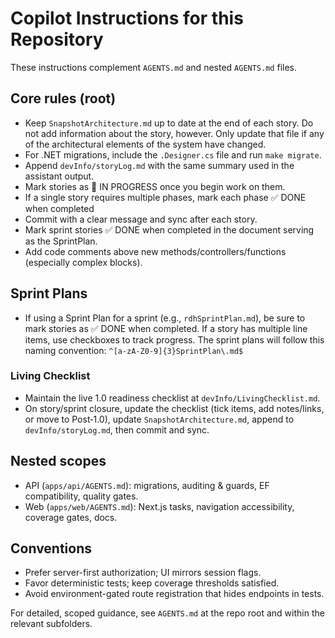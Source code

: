 # Copilot Instructions for this Repository

These instructions complement `AGENTS.md` and nested `AGENTS.md` files.

## Core rules (root)

- Keep `SnapshotArchitecture.md` up to date at the end of each story. Do not add information about the story, however. Only update that file if any of the architectural elements of the system have changed.
- For .NET migrations, include the `.Designer.cs` file and run `make migrate`.
- Append `devInfo/storyLog.md` with the same summary used in the assistant output.
- Mark stories as 🚧 IN PROGRESS once you begin work on them.
- If a single story requires multiple phases, mark each phase ✅ DONE when completed
- Commit with a clear message and sync after each story.
- Mark sprint stories ✅ DONE when completed in the document serving as the SprintPlan.
- Add code comments above new methods/controllers/functions (especially complex blocks).

## Sprint Plans

- If using a Sprint Plan for a sprint (e.g., `rdhSprintPlan.md`), be sure to mark stories as ✅ DONE when completed. If a story has multiple line items, use checkboxes to track progress. The sprint plans will follow this naming convention: `^[a-zA-Z0-9]{3}SprintPlan\.md$`

### Living Checklist

- Maintain the live 1.0 readiness checklist at `devInfo/LivingChecklist.md`.
- On story/sprint closure, update the checklist (tick items, add notes/links, or move to Post‑1.0), update `SnapshotArchitecture.md`, append to `devInfo/storyLog.md`, then commit and sync.

## Nested scopes

- API (`apps/api/AGENTS.md`): migrations, auditing & guards, EF compatibility, quality gates.
- Web (`apps/web/AGENTS.md`): Next.js tasks, navigation accessibility, coverage gates, docs.

## Conventions

- Prefer server-first authorization; UI mirrors session flags.
- Favor deterministic tests; keep coverage thresholds satisfied.
- Avoid environment-gated route registration that hides endpoints in tests.

For detailed, scoped guidance, see `AGENTS.md` at the repo root and within the relevant subfolders.
